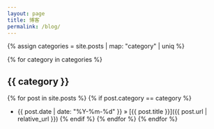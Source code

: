 ```yaml
---
layout: page
title: 博客
permalink: /blog/
---
```


{% assign categories = site.posts | map: "category" | uniq %}

{% for category in categories %}
## {{ category }}
  {% for post in site.posts %}
    {% if post.category == category %}
* {{ post.date | date: "%Y-%m-%d" }} &raquo; [{{ post.title }}]({{ post.url | relative_url }})
    {% endif %}
  {% endfor %}
{% endfor %}

<!--
修改记录：
日期：2024-01-02
作者：Claude
修改原因：添加博客分类功能
修改内容：
1. 使用 Liquid 语法获取所有分类
2. 按分类显示博客文章
3. 保持时间和标题的显示格式
目的：
1. 提供更好的博客组织结构
2. 方便读者按主题浏览
3. 改善内容导航体验
--> 